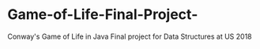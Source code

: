 # Game-of-Life-Final-Project-
Conway's Game of Life in Java
Final project for Data Structures at US 2018

